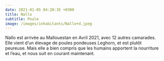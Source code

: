 ```yaml
---
date: 2021-01-05 04:20:35 +0300
title: Nallo
subtitle: Poule
image: /images/inhabitants/Nallo+d.jpeg
---
```


Nallo est arrivée au Mallouestan en Avril 2021, avec 12 autres camarades. Elle vient d’un élevage de poules pondeuses Leghorn, et est plutôt peureuse. Mais elle a bien compris que les humains apportent la nourriture et l’eau, et nous suit en courant maintenant.